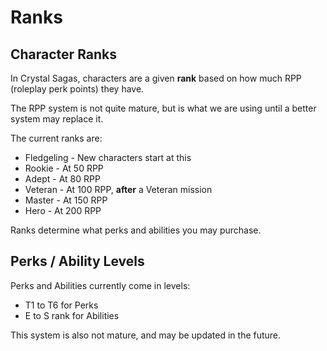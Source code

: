 # Ranks

## Character Ranks

In Crystal Sagas, characters are a given **rank** based on how much RPP (roleplay perk points) they have.

The RPP system is not quite mature, but is what we are using until a better system may replace it.

The current ranks are:

- Fledgeling - New characters start at this
- Rookie - At 50 RPP
- Adept - At 80 RPP
- Veteran - At 100 RPP, **after** a Veteran mission
- Master - At 150 RPP
- Hero - At 200 RPP

Ranks determine what perks and abilities you may purchase.

## Perks / Ability Levels

Perks and Abilities currently come in levels:

- T1 to T6 for Perks
- E to S rank for Abilities

This system is also not mature, and may be updated in the future.
